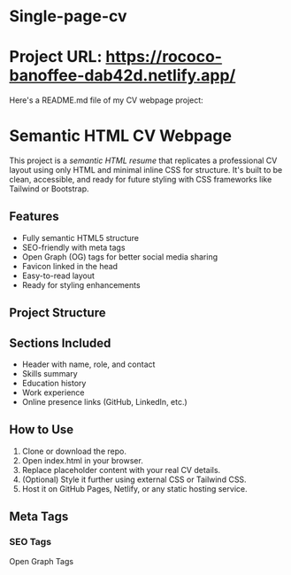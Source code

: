 # Single-page-cv
# Project URL: https://rococo-banoffee-dab42d.netlify.app/

Here's a README.md file of my CV webpage project:

# Semantic HTML CV Webpage

This project is a *semantic HTML resume* that replicates a professional CV layout using only HTML and minimal inline CSS for structure. It's built to be clean, accessible, and ready for future styling with CSS frameworks like Tailwind or Bootstrap.

## Features

- Fully semantic HTML5 structure
- SEO-friendly with meta tags
- Open Graph (OG) tags for better social media sharing
- Favicon linked in the head
- Easy-to-read layout
- Ready for styling enhancements

## Project Structure
## Sections Included

- Header with name, role, and contact
- Skills summary
- Education history
- Work experience
- Online presence links (GitHub, LinkedIn, etc.)

## How to Use

1. Clone or download the repo.
2. Open index.html in your browser.
3. Replace placeholder content with your real CV details.
4. (Optional) Style it further using external CSS or Tailwind CSS.
5. Host it on GitHub Pages, Netlify, or any static hosting service.

## Meta Tags

### SEO Tags

<meta name="description" content="Your CV description" />
<meta name="keywords" content="Frontend, Developer, Resume, HTML" />
<meta name="author" content="Your Name" />

Open Graph Tags

<meta property="og:title" content="Your Name - CV" />
<meta property="og:description" content="CV of a Junior Frontend Developer." />
<meta property="og:type" content="website" />
<meta property="og:url" content="https://your-cv-link.com" />
<meta property="og:image" content="https://your-cv-link.com/image.jpg" />

